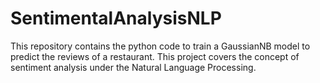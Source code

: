 # SentimentalAnalysisNLP
This repository contains the python code to train a GaussianNB model to predict the reviews of a restaurant. This project covers the concept of sentiment analysis under the Natural Language Processing.
